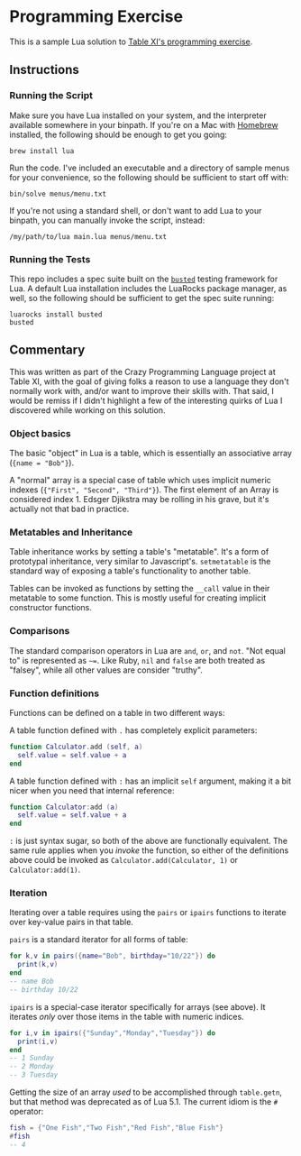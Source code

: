 # Programming Exercise

This is a sample Lua solution to [Table XI's programming exercise](http://www.tablexi.com/exercise/).

## Instructions

### Running the Script

Make sure you have Lua installed on your system, and the interpreter available somewhere in your binpath. If you're on a Mac with [Homebrew](http://brew.sh/) installed, the following should be enough to get you going:

    brew install lua

Run the code. I've included an executable and a directory of sample menus for your convenience, so the following should be sufficient to start off with:

    bin/solve menus/menu.txt

If you're not using a standard shell, or don't want to add Lua to your binpath, you can manually invoke the script, instead:

    /my/path/to/lua main.lua menus/menu.txt

### Running the Tests

This repo includes a spec suite built on the [`busted`](https://github.com/Olivine-Labs/busted) testing framework for Lua. A default Lua installation includes the LuaRocks package manager, as well, so the following should be sufficient to get the spec suite running:

    luarocks install busted
    busted

## Commentary

This was written as part of the Crazy Programming Language project at Table XI, with the goal of giving folks a reason to use a language they don't normally work with, and/or want to improve their skills with. That said, I would be remiss if I didn't highlight a few of the interesting quirks of Lua I discovered while working on this solution.

### Object basics

The basic "object" in Lua is a table, which is essentially an associative array (`{name = "Bob"}`).

A "normal" array is a special case of table which uses implicit numeric indexes (`{"First", "Second", "Third"}`). The first element of an Array is considered index 1. Edsger Djikstra may be rolling in his grave, but it's actually not that bad in practice.

### Metatables and Inheritance

Table inheritance works by setting a table's "metatable". It's a form of prototypal inheritance, very similar to Javascript's. `setmetatable` is the standard way of exposing a table's functionality to another table.

Tables can be invoked as functions by setting the `__call` value in their metatable to some function. This is mostly useful for creating implicit constructor functions.

### Comparisons

The standard comparison operators in Lua are `and`, `or`, and `not`. "Not equal to" is represented as `~=`. Like Ruby, `nil` and `false` are both treated as "falsey", while all other values are consider "truthy".

### Function definitions

Functions can be defined on a table in two different ways:

A table function defined with `.` has completely explicit parameters:

```lua
function Calculator.add (self, a)
  self.value = self.value + a
end
```

A table function defined with `:` has an implicit `self` argument, making it a bit nicer when you need that internal reference:

```lua
function Calculator:add (a)
  self.value = self.value + a
end
```

`:` is just syntax sugar, so both of the above are functionally equivalent. The same rule applies when you _invoke_ the function, so either of the definitions above could be invoked as `Calculator.add(Calculator, 1)` or `Calculator:add(1)`.

### Iteration

Iterating over a table requires using the `pairs` or `ipairs` functions to iterate over key-value pairs in that table.

`pairs` is a standard iterator for all forms of table:

```lua
for k,v in pairs({name="Bob", birthday="10/22"}) do
  print(k,v)
end
-- name Bob
-- birthday 10/22
```

`ipairs` is a special-case iterator specifically for arrays (see above). It iterates _only_ over those items in the table with numeric indices.

```lua
for i,v in ipairs({"Sunday","Monday","Tuesday"}) do
  print(i,v)
end
-- 1 Sunday
-- 2 Monday
-- 3 Tuesday
```

Getting the size of an array _used_ to be accomplished through `table.getn`, but that method was deprecated as of Lua 5.1. The current idiom is the `#` operator:

```lua
fish = {"One Fish","Two Fish","Red Fish","Blue Fish"}
#fish
-- 4
```
